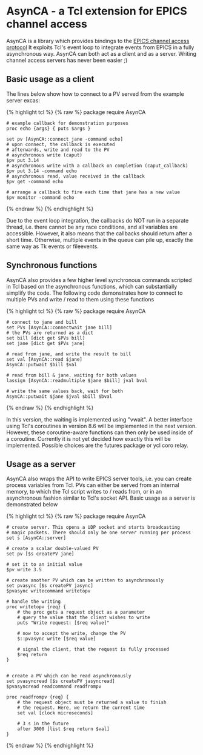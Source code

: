 # AsynCA  - a Tcl extension for EPICS channel access

AsynCA is a library which provides bindings to the [EPICS channel access protocol](http://aps.anl.gov/epics/)
It exploits Tcl's event loop to integrate events from EPICS in a fully
asynchronous way. AsynCA can both act as a client and as a server. Writing channel access servers
has never been easier ;)

## Basic usage as a client
The lines below show how to connect to a PV served from the example server excas:

{% highlight tcl %}
{% raw %}
	package require AsynCA
    
	# example callback for demonstration purposes
	proc echo {args} { puts $args }

    set pv [AsynCA::connect jane -command echo]
    # upon connect, the callback is executed
	# afterwards, write and read to the PV
	# asynchronous write (caput)
	$pv put 3.14
	# asynchronous write with a callback on completion (caput_callback)
	$pv put 3.14 -command echo
	# asynchronous read, value received in the callback
	$pv get -command echo
	
	# arrange a callback to fire each time that jane has a new value
	$pv monitor -command echo
{% endraw %}
{% endhighlight %}

Due to the event loop integration, the callbacks do NOT run in a separate thread, i.e. there cannot 
be any race conditions, and all variables are accessible. However, it also means that the callbacks
should return after a short time. Otherwise, multiple events in the queue can pile up, exactly the same
way as Tk events or fileevents. 

## Synchronous functions 
AsynCA also provides a few higher level synchronous commands scripted in Tcl based on the asynchronous functions,
which can substantially simplify the code. The following code demonstrates how to connect to multiple PVs
and write / read to them using these functions

{% highlight tcl %}
{% raw %}
	package require AsynCA
	
	# connect to jane and bill
	set PVs [AsynCA::connectwait jane bill]
	# the PVs are returned as a dict
	set bill [dict get $PVs bill]
	set jane [dict get $PVs jane]

	# read from jane, and write the result to bill
	set val [AsynCA::read $jane]
	AsynCA::putwait $bill $val
	
	# read from bill & jane. waiting for both values
	lassign [AsynCA::readmultiple $jane $bill] jval bval

	# write the same values back, wait for both
	AsynCA::putwait $jane $jval $bill $bval
{% endraw %}
{% endhighlight %}


In this version, the waiting is implemented using "vwait". A better interface using Tcl's coroutines in
version 8.6 will be implemented in the next version. However, these coroutine-aware functions can then only
be used inside of a coroutine. Currently it is not yet decided how exactly this will be implemented. Possible
choices are the futures package or ycl coro relay. 


## Usage as a server
AsynCA also wraps the API to write EPICS server tools, i.e. you can create process variables from Tcl. 
PVs can either be served from an internal memory, to which the Tcl script writes to / reads from, or 
in an asynchronous fashion similar to Tcl's socket API.
Basic usage as a server is demonstrated below

{% highlight tcl %}
{% raw %}
	package require AsynCA

	# create server. This opens a UDP socket and starts broadcasting
	# magic packets. There should only be one server running per process
	set s [AsynCA::server]

	# create a scalar double-valued PV
	set pv [$s createPV jane]
	
	# set it to an initial value
	$pv write 3.5

	# create another PV which can be written to asynchronously
	set pvasync [$s createPV jasync]
	$pvasync writecommand writetopv

	# handle the writing
	proc writetopv {req} {
		# the proc gets a request object as a parameter
		# query the value that the client wishes to write
		puts "Write request: [$req value]"

		# now to accept the write, change the PV
		$::pvasync write [$req value]
		
		# signal the client, that the request is fully processed
		$req return
	}


	# create a PV which can be read asynchronously
	set pvasyncread [$s createPV jasyncread]
	$pvasyncread readcommand readfrompv

	proc readfrompv {req} {
		# the request object must be returned a value to finish 
		# the request. Here, we return the current time
		set val [clock microseconds]

		# 3 s in the future
		after 3000 [list $req return $val]
	}
{% endraw %}
{% endhighlight %}

